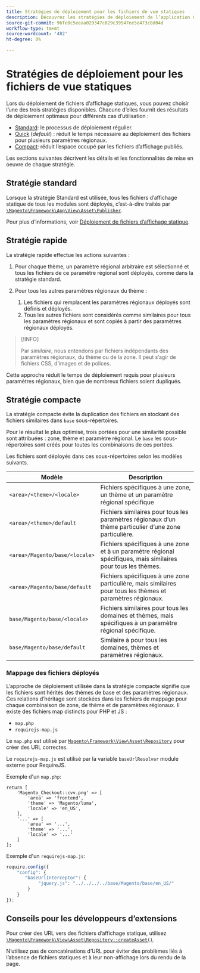 ```yaml
---
title: Stratégies de déploiement pour les fichiers de vue statiques
description: Découvrez les stratégies de déploiement de l’application Commerce.
source-git-commit: 96fe0c5eeaa029347c829c39547ee5e473c8d04d
workflow-type: tm+mt
source-wordcount: '482'
ht-degree: 0%

---
```



# Stratégies de déploiement pour les fichiers de vue statiques

Lors du déploiement de fichiers d’affichage statiques, vous pouvez choisir l’une des trois stratégies disponibles. Chacune d’elles fournit des résultats de déploiement optimaux pour différents cas d’utilisation :

- [Standard](#standard-strategy): le processus de déploiement régulier.
- [Quick](#quick-strategy) (_default_) : réduit le temps nécessaire au déploiement des fichiers pour plusieurs paramètres régionaux.
- [Compact](#compact-strategy): réduit l’espace occupé par les fichiers d’affichage publiés.

Les sections suivantes décrivent les détails et les fonctionnalités de mise en oeuvre de chaque stratégie.

## Stratégie standard

Lorsque la stratégie Standard est utilisée, tous les fichiers d’affichage statique de tous les modules sont déployés, c’est-à-dire traités par [`\Magento\Framework\App\View\Asset\Publisher`](https://github.com/magento/magento2/blob/2.4/lib/internal/Magento/Framework/App/View/Asset/Publisher.php).

Pour plus d’informations, voir [Déploiement de fichiers d’affichage statique](../cli/static-view-file-deployment.md).

## Stratégie rapide

La stratégie rapide effectue les actions suivantes :

1. Pour chaque thème, un paramètre régional arbitraire est sélectionné et tous les fichiers de ce paramètre régional sont déployés, comme dans la stratégie standard.
1. Pour tous les autres paramètres régionaux du thème :

   1. Les fichiers qui remplacent les paramètres régionaux déployés sont définis et déployés.
   1. Tous les autres fichiers sont considérés comme similaires pour tous les paramètres régionaux et sont copiés à partir des paramètres régionaux déployés.

>[!INFO]
>
>Par _similaire_, nous entendons par fichiers indépendants des paramètres régionaux, du thème ou de la zone. Il peut s’agir de fichiers CSS, d’images et de polices.

Cette approche réduit le temps de déploiement requis pour plusieurs paramètres régionaux, bien que de nombreux fichiers soient dupliqués.

## Stratégie compacte

La stratégie compacte évite la duplication des fichiers en stockant des fichiers similaires dans `base` sous-répertoires.

Pour le résultat le plus optimisé, trois portées pour une similarité possible sont attribuées : zone, thème et paramètre régional. Le `base` les sous-répertoires sont créés pour toutes les combinaisons de ces portées.

Les fichiers sont déployés dans ces sous-répertoires selon les modèles suivants.

| Modèle | Description |
| ------- | ----------- |
| `<area>/<theme>/<locale>` | Fichiers spécifiques à une zone, un thème et un paramètre régional spécifique |
| `<area>/<theme>/default` | Fichiers similaires pour tous les paramètres régionaux d’un thème particulier d’une zone particulière. |
| `<area>/Magento/base/<locale>` | Fichiers spécifiques à une zone et à un paramètre régional spécifiques, mais similaires pour tous les thèmes. |
| `<area>/Magento/base/default` | Fichiers spécifiques à une zone particulière, mais similaires pour tous les thèmes et paramètres régionaux. |
| `base/Magento/base/<locale>` | Fichiers similaires pour tous les domaines et thèmes, mais spécifiques à un paramètre régional spécifique. |
| `base/Magento/base/default` | Similaire à pour tous les domaines, thèmes et paramètres régionaux. |

### Mappage des fichiers déployés

L’approche de déploiement utilisée dans la stratégie compacte signifie que les fichiers sont hérités des thèmes de base et des paramètres régionaux. Ces relations d’héritage sont stockées dans les fichiers de mappage pour chaque combinaison de zone, de thème et de paramètres régionaux. Il existe des fichiers map distincts pour PHP et JS :

- `map.php`
- `requirejs-map.js`

Le `map.php` est utilisé par [`Magento\Framework\View\Asset\Repository`](https://github.com/magento/magento2/blob/2.4/lib/internal/Magento/Framework/View/Asset/Repository.php) pour créer des URL correctes.

Le `requirejs-map.js` est utilisé par la variable `baseUrlResolver` module externe pour RequireJS.

Exemple d&#39;un `map.php`:

```php?start_inline=1
return [
    'Magento_Checkout::cvv.png' => [
        'area' => 'frontend',
        'theme' => 'Magento/luma',
        'locale' => 'en_US',
    ],
    '...' => [
        'area' => '...',
        'theme' => '...',
        'locale' => '...'
    ]
];
```

Exemple d&#39;un `requirejs-map.js`:

```js
require.config({
    "config": {
       "baseUrlInterceptor": {
            "jquery.js": "../../../../base/Magento/base/en_US/"
        }
    }
});
```

## Conseils pour les développeurs d’extensions

Pour créer des URL vers des fichiers d’affichage statique, utilisez [`\Magento\Framework\View\Asset\Repository::createAsset()`](https://github.com/magento/magento2/blob/2.4/lib/internal/Magento/Framework/View/Asset/Repository.php#L211-L244).

N’utilisez pas de concaténations d’URL pour éviter des problèmes liés à l’absence de fichiers statiques et à leur non-affichage lors du rendu de la page.
